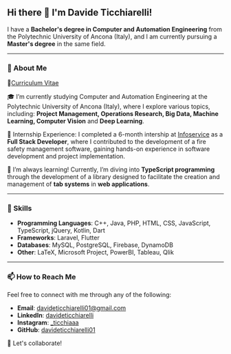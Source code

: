 ## Hi there 👋 I'm **Davide Ticchiarelli**!

I have a **Bachelor's degree in Computer and Automation Engineering** from the Polytechnic University of Ancona (Italy), and I am currently pursuing a **Master's degree** in the same field.

---

### 🚀 About Me
📄[Curriculum Vitae](https://github.com/user-attachments/files/17705601/CV_Ticchiarelli_Davide.pdf)

🎓  I’m currently studying Computer and Automation Engineering at the Polytechnic University of Ancona (Italy), where I explore various topics, including: **Project Management, Operations Research, Big Data, Machine Learning, Computer Vision** and **Deep Learning**.

💼 Internship Experience: I completed a 6-month intership at [Infoservice](https://www.infoservicenet.it/) as a **Full Stack Developer**, where I contributed to the development of a fire safety management software, gaining hands-on experience in software development and project implementation.

🌱 I’m always learning! Currently, I’m diving into **TypeScript programming** through the development of a library designed to facilitate the creation and management of **tab systems** in **web applications**.

---

### 🔧 Skills

- **Programming Languages**: C++, Java, PHP, HTML, CSS, JavaScript, TypeScript, jQuery, Kotlin, Dart
- **Frameworks**: Laravel, Flutter
- **Databases**: MySQL, PostgreSQL, Firebase, DynamoDB
- **Other**: LaTeX, Microsoft Project, PowerBI, Tableau, Qlik
  
--- 
### 📫 How to Reach Me

Feel free to connect with me through any of the following:

- **Email**: davideticchiarelli01@gmail.com
- **LinkedIn**: [davideticchiarelli](www.linkedin.com/in/davideticchiarelli)
- **Instagram**: [_ticchiaaa](www.instagram.com/_ticchiaaa)
- **GitHub**: [davideticchiarelli01](https://github.com/davideticchiarelli01)

👯 Let's collaborate!

<!--
**davideticchiarelli01/davideticchiarelli01** is a ✨ _special_ ✨ repository because its `README.md` (this file) appears on your GitHub profile.

Here are some ideas to get you started:

- 🔭 I’m currently working on ...
- 🌱 I’m currently learning ...
- 👯 I’m looking to collaborate on ...
- 🤔 I’m looking for help with ...
- 💬 Ask me about ...
- 📫 How to reach me: ...
- 😄 Pronouns: ...
- ⚡ Fun fact: ...
-->
